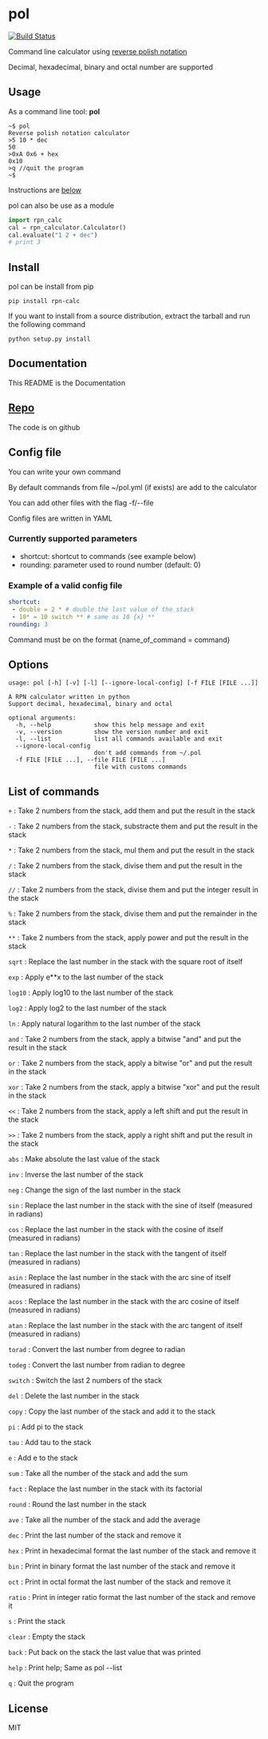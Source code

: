 # pol
[![Build Status](https://travis-ci.com/Allain18/pol.svg?branch=master)](https://travis-ci.com/Allain18/pol)

Command line calculator using [reverse polish notation](https://en.wikipedia.org/wiki/Reverse_Polish_notation)

Decimal, hexadecimal, binary and octal number are supported

## Usage
As a command line tool: __pol__

```
~$ pol
Reverse polish notation calculator
>5 10 * dec
50
>0xA 0x6 + hex
0x10
>q //quit the program
~$
```

Instructions are [below](#list-of-commands)

pol can also be use as a module
```python 
import rpn_calc
cal = rpn_calculator.Calculator()
cal.evaluate("1 2 + dec")
# print 3
```

## Install
pol can be install from pip
```
pip install rpn-calc
```
If you want to install from a source distribution, extract the tarball and run the following command
```
python setup.py install
```

## Documentation
This README is the Documentation

## [Repo](https://github.com/Allain18/pol)
The code is on github

## Config file
You can write your own command

By default commands from file ~/pol.yml (if exists) are add to the calculator

You can add other files with the flag -f/--file

Config files are written in YAML

### Currently supported parameters
- shortcut: shortcut to commands (see example below)
- rounding: parameter used to round number (default: 0)

### Example of a valid config file
```YAML
shortcut:
 - double = 2 * # double the last value of the stack
 - 10* = 10 switch ** # same as 10 {x} **
rounding: 3
```
Command must be on the format {name_of_command = command}

## Options
```
usage: pol [-h] [-v] [-l] [--ignore-local-config] [-f FILE [FILE ...]]

A RPN calculator written in python
Support decimal, hexadecimal, binary and octal

optional arguments:
  -h, --help            show this help message and exit
  -v, --version         show the version number and exit
  -l, --list            list all commands available and exit
  --ignore-local-config
                        don't add commands from ~/.pol
  -f FILE [FILE ...], --file FILE [FILE ...]
                        file with customs commands
```
## List of commands
`+` : Take 2 numbers from the stack, add them and put the result in the stack

`-` : Take 2 numbers from the stack, substracte them and put the result in the stack

`*` : Take 2 numbers from the stack, mul them and put the result in the stack

`/` : Take 2 numbers from the stack, divise them and put the result in the stack

`//` : Take 2 numbers from the stack, divise them and put the integer result in the stack

`%` : Take 2 numbers from the stack, divise them and put the remainder in the stack

`**` : Take 2 numbers from the stack, apply power and put the result in the stack

`sqrt` : Replace the last number in the stack with the square root of itself

`exp` : Apply e**x to the last number of the stack

`log10` : Apply log10 to the last number of the stack

`log2` : Apply log2 to the last number of the stack

`ln` : Apply natural logarithm to the last number of the stack

`and` : Take 2 numbers from the stack, apply a bitwise "and" and put the result in the stack

`or` : Take 2 numbers from the stack, apply a bitwise "or" and put the result in the stack

`xor` : Take 2 numbers from the stack, apply a bitwise "xor" and put the result in the stack

`<<` : Take 2 numbers from the stack, apply a left shift and put the result in the stack

`>>` : Take 2 numbers from the stack, apply a right shift and put the result in the stack

`abs` : Make absolute the last value of the stack

`inv` : Inverse the last number of the stack

`neg` : Change the sign of the last number in the stack

`sin` : Replace the last number in the stack with the sine of itself (measured in radians)

`cos` : Replace the last number in the stack with the cosine of itself (measured in radians)

`tan` : Replace the last number in the stack with the tangent of itself (measured in radians)

`asin` : Replace the last number in the stack with the arc sine of itself (measured in radians)

`acos` : Replace the last number in the stack with the arc cosine of itself (measured in radians)

`atan` : Replace the last number in the stack with the arc tangent of itself (measured in radians)

`torad` : Convert the last number from degree to radian

`todeg` : Convert the last number from radian to degree

`switch` : Switch the last 2 numbers of the stack

`del` : Delete the last number in the stack

`copy` : Copy the last number of the stack and add it to the stack

`pi` : Add pi to the stack

`tau` : Add tau to the stack

`e` : Add e to the stack

`sum` : Take all the number of the stack and add the sum

`fact` : Replace the last number in the stack with its factorial

`round` : Round the last number in the stack

`ave` : Take all the number of the stack and add the average

`dec` : Print the last number of the stack and remove it

`hex` : Print in hexadecimal format the last number of the stack and remove it

`bin` : Print in binary format the last number of the stack and remove it

`oct` : Print in octal format the last number of the stack and remove it

`ratio` : Print in integer ratio format the last number of the stack and remove it

`s` : Print the stack

`clear` : Empty the stack

`back` : Put back on the stack the last value that was printed

`help` : Print help; Same as pol --list

`q` : Quit the program

## License

MIT
